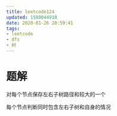 ```yaml
---
title: leetcode124
updated: 1580044918
date: 2020-01-26 20:59:41
tags:
- leetcode
- dfs
- 树
---
```


# 题解

对每个节点保存左右子树路径和较大的一个

每个节点判断同时包含左右子树和自身的情况
